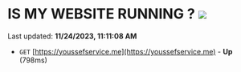 # IS MY WEBSITE RUNNING ? [![](https://img.shields.io/static/v1?label=Sponsor&message=%E2%9D%A4&logo=GitHub&color=%23fe8e86)](https://github.com/sponsors/<username>)

Last updated: **11/24/2023, 11:11:08 AM**

- `GET` [https://youssefservice.me](https://youssefservice.me) - **Up** (798ms)
